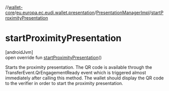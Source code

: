 //[wallet-core](../../../index.md)/[eu.europa.ec.eudi.wallet.presentation](../index.md)/[PresentationManagerImpl](index.md)/[startProximityPresentation](start-proximity-presentation.md)

# startProximityPresentation

[androidJvm]\
open override fun [startProximityPresentation](start-proximity-presentation.md)()

Starts the proximity presentation. The QR code is available through the TransferEvent.QrEngagementReady event which is triggered almost immediately after calling this method. The wallet should display the QR code to the verifier in order to start the proximity presentation.
